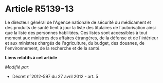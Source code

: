 # Article R5139-13

Le directeur général de l'Agence nationale de sécurité du médicament et des produits de santé tient à jour la liste des
titulaires de l'autorisation ainsi que la liste des personnes habilitées. Ces listes sont accessibles à tout moment aux
ministres des affaires étrangères, de la défense et de l'intérieur et aux ministres chargés de l'agriculture, du budget, des
douanes, de l'environnement, de la recherche et de la santé.

**Liens relatifs à cet article**

_Modifié par_:

  - Décret n°2012-597 du 27 avril 2012 - art. 5
